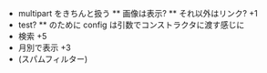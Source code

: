 * multipart をきちんと扱う
** 画像は表示?
** それ以外はリンク? +1
* test?
** のために config は引数でコンストラクタに渡す感じに
* 検索 +5
* 月別で表示 +3
* (スパムフィルター)
